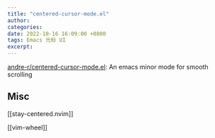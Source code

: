 ```yaml
---
title: "centered-cursor-mode.el"
author: 
categories: 
date: 2022-10-16 16:09:00 +0800
tags: Emacs 光标 UI
excerpt: 
---
```




[andre-r/centered-cursor-mode.el](https://github.com/andre-r/centered-cursor-mode.el): An emacs minor mode for smooth scrolling







## Misc


[[stay-centered.nvim]]

[[vim-wheel]]




